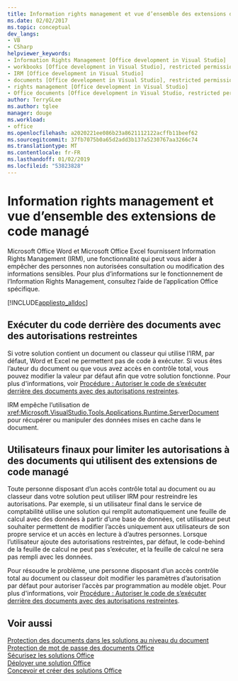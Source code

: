 ```yaml
---
title: Information rights management et vue d’ensemble des extensions de code managé
ms.date: 02/02/2017
ms.topic: conceptual
dev_langs:
- VB
- CSharp
helpviewer_keywords:
- Information Rights Management [Office development in Visual Studio]
- workbooks [Office development in Visual Studio], restricted permissions
- IRM [Office development in Visual Studio]
- documents [Office development in Visual Studio], restricted permissions
- rights management [Office development in Visual Studio]
- Office documents [Office development in Visual Studio, restricted permissions
author: TerryGLee
ms.author: tglee
manager: douge
ms.workload:
- office
ms.openlocfilehash: a2020221ee086b23a8621112122acffb11beef62
ms.sourcegitcommit: 37fb7075b0a65d2add3b137a5230767aa3266c74
ms.translationtype: MT
ms.contentlocale: fr-FR
ms.lasthandoff: 01/02/2019
ms.locfileid: "53823828"
---
```

# <a name="information-rights-management-and-managed-code-extensions-overview"></a>Information rights management et vue d’ensemble des extensions de code managé
  Microsoft Office Word et Microsoft Office Excel fournissent Information Rights Management (IRM), une fonctionnalité qui peut vous aider à empêcher des personnes non autorisées consultation ou modification des informations sensibles. Pour plus d’informations sur le fonctionnement de l’Information Rights Management, consultez l’aide de l’application Office spécifique.  
  
 [!INCLUDE[appliesto_alldoc](../vsto/includes/appliesto-alldoc-md.md)]  
  
## <a name="run-code-behind-documents-with-restricted-permissions"></a>Exécuter du code derrière des documents avec des autorisations restreintes  
 Si votre solution contient un document ou classeur qui utilise l’IRM, par défaut, Word et Excel ne permettent pas de code à exécuter. Si vous êtes l’auteur du document ou que vous avez accès en contrôle total, vous pouvez modifier la valeur par défaut afin que votre solution fonctionne. Pour plus d'informations, voir [Procédure : Autoriser le code de s’exécuter derrière des documents avec des autorisations restreintes](../vsto/how-to-permit-code-to-run-behind-documents-with-restricted-permissions.md).  
  
 IRM empêche l’utilisation de <xref:Microsoft.VisualStudio.Tools.Applications.Runtime.ServerDocument> pour récupérer ou manipuler des données mises en cache dans le document.  
  
## <a name="end-users-to-restrict-permissions-to-documents-that-use-managed-code-extensions"></a>Utilisateurs finaux pour limiter les autorisations à des documents qui utilisent des extensions de code managé  
 Toute personne disposant d’un accès contrôle total au document ou au classeur dans votre solution peut utiliser IRM pour restreindre les autorisations. Par exemple, si un utilisateur final dans le service de comptabilité utilise une solution qui remplit automatiquement une feuille de calcul avec des données à partir d’une base de données, cet utilisateur peut souhaiter permettent de modifier l’accès uniquement aux utilisateurs de son propre service et un accès en lecture à d’autres personnes. Lorsque l’utilisateur ajoute des autorisations restreintes, par défaut, le code-behind de la feuille de calcul ne peut pas s’exécuter, et la feuille de calcul ne sera pas rempli avec les données.  
  
 Pour résoudre le problème, une personne disposant d’un accès contrôle total au document ou classeur doit modifier les paramètres d’autorisation par défaut pour autoriser l’accès par programmation au modèle objet. Pour plus d'informations, voir [Procédure : Autoriser le code de s’exécuter derrière des documents avec des autorisations restreintes](../vsto/how-to-permit-code-to-run-behind-documents-with-restricted-permissions.md).  
  
## <a name="see-also"></a>Voir aussi  
 [Protection des documents dans les solutions au niveau du document](../vsto/document-protection-in-document-level-solutions.md)   
 [Protection de mot de passe des documents Office](../vsto/password-protection-on-office-documents.md)   
 [Sécurisez les solutions Office](../vsto/securing-office-solutions.md)   
 [Déployer une solution Office](../vsto/deploying-an-office-solution.md)   
 [Concevoir et créer des solutions Office](../vsto/designing-and-creating-office-solutions.md)  
